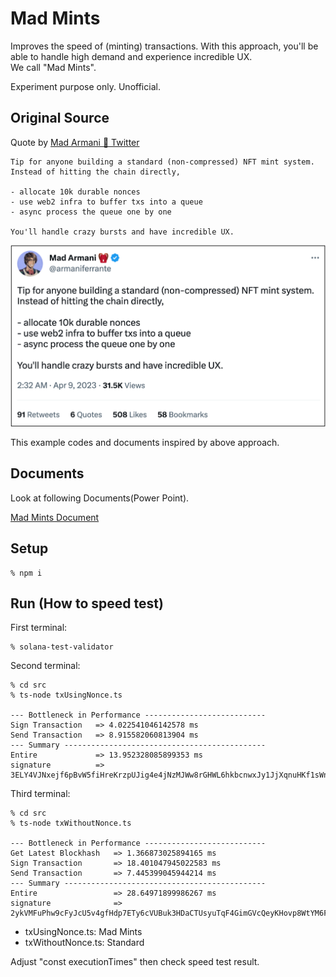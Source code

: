 # Mad Mints
Improves the speed of (minting) transactions. With this approach, you'll be able to handle high demand and experience incredible UX.  
We call "Mad Mints".  

Experiment purpose only. Unofficial.

## Original Source
Quote by [Mad Armani 🎒 Twitter](https://twitter.com/armaniferrante/status/1644755048436736001)

```
Tip for anyone building a standard (non-compressed) NFT mint system. Instead of hitting the chain directly,

- allocate 10k durable nonces
- use web2 infra to buffer txs into a queue
- async process the queue one by one

You'll handle crazy bursts and have incredible UX.
```

![Tweet](https://github.com/256hax/mad-mints/blob/main/docs/screenshot/armani-tweet.png?raw=true)

This example codes and documents inspired by above approach.

## Documents
Look at following Documents(Power Point).

[Mad Mints Document](https://github.com/256hax/mad-mints/blob/main/docs/Mad-Mints.pptx)

## Setup
```
% npm i
```

## Run (How to speed test)
First terminal:
```
% solana-test-validator
```

Second terminal:
```
% cd src
% ts-node txUsingNonce.ts

--- Bottleneck in Performance ---------------------------
Sign Transaction   => 4.022541046142578 ms
Send Transaction   => 8.915582060813904 ms
--- Summary ---------------------------------------------
Entire             => 13.952328085899353 ms
signature          => 3ELY4VJNxejf6pBvW5fiHreKrzpUJig4e4jNzMJWw8rGHWL6hkbcnwxJy1JjXqnuHKf1sWnGeoDB6EDvUHZ1Hz16
```

Third terminal:
```
% cd src
% ts-node txWithoutNonce.ts

--- Bottleneck in Performance ---------------------------
Get Latest Blockhash   => 1.366873025894165 ms
Sign Transaction       => 18.401047945022583 ms
Send Transaction       => 7.445399045944214 ms
--- Summary ---------------------------------------------
Entire                 => 28.64971899986267 ms
signature              => 2ykVMFuPhw9cFyJcU5v4gfHdp7ETy6cVUBuk3HDaCTUsyuTqF4GimGVcQeyKHovp8WtYM6FcZdMBkxtcsKGqrP2f
```

- txUsingNonce.ts: Mad Mints
- txWithoutNonce.ts: Standard

Adjust "const executionTimes" then check speed test result.
